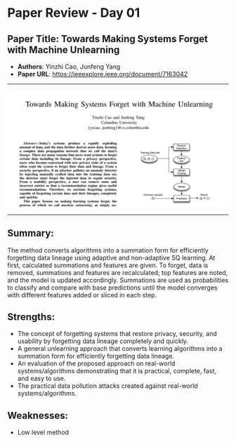 # Paper Review - Day 01

## **Paper Title**: Towards Making Systems Forget with Machine Unlearning
- **Authors**: Yinzhi Cao, Junfeng Yang
- **Paper URL**: https://ieeexplore.ieee.org/document/7163042

---

![](./figs/Day01/1.png)

---


## Summary: 
The method converts algorithms into a summation form for efficiently forgetting data lineage using adaptive and non-adaptive SQ learning. At first, calculated summations and features are given. To forget, data is removed, summations and features are recalculated; top features are noted, and the model is updated accordingly. Summations are used as probabilities to classify and compare with base predictions until the model converges with different features added or sliced in each step.

## Strengths:
- The concept of forgetting systems that restore privacy, security, and usability by forgetting data lineage completely and quickly.
- A general unlearning approach that converts learning algorithms into a summation form for efficiently forgetting data lineage.
- An evaluation of the proposed approach on real-world systems/algorithms demonstrating that it is practical, complete, fast, and easy to use.
- The practical data pollution attacks created against real-world systems/algorithms.


## Weaknesses:
- Low level method
